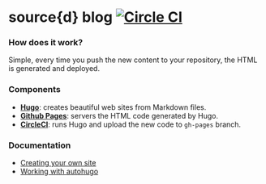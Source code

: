 # source{d} blog  [![Circle CI](https://circleci.com/gh/src-d/blog.svg?style=svg)](https://circleci.com/gh/src-d/blog)

### How does it work?
Simple, every time you push the new content to your repository, the HTML is generated and deployed.

### Components
- **[Hugo](https://gohugo.io/)**: creates beautiful web sites from Markdown files.
- **[Github Pages](https://pages.github.com/)**: servers the HTML code generated by Hugo.
- **[CircleCI](https://circleci.com/)**: runs Hugo and upload the new code to `gh-pages` branch.

### Documentation
- [Creating your own site](http://mcuadros.github.io/autohugo/documentation/creating-your-own-site)
- [Working with autohugo](http://mcuadros.github.io/autohugo/documentation/working-with-autohugo)
